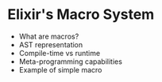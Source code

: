 
# Elixir's Macro System

- What are macros?
- AST representation
- Compile-time vs runtime
- Meta-programming capabilities
- Example of simple macro
